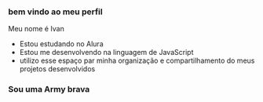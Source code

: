 ### bem vindo ao meu perfil

Meu nome é Ivan

- Estou estudando no Alura
- Estou me desenvolvendo na linguagem de JavaScript
- utilizo esse espaço par minha organização e compartilhamento do meus projetos desenvolvidos

### Sou uma Army brava
![]()
